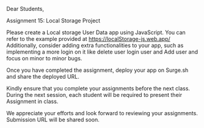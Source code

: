 Dear Students, <br />

Assignment 15: Local Storage Project <br />

Please create a Local storage User Data app using JavaScript. You can refer to the example provided at https://localStorage-js.web.app/
Additionally, consider adding extra functionalities to your app, such as implementing a more login on it like delete user login user and Add user and focus on minor to minor bugs.<br />

Once you have completed the assignment, deploy your app on Surge.sh and share the deployed URL. <br />

Kindly ensure that you complete your assignments before the next class. During the next session, each student will be required to present their Assignment in class. <br />

We appreciate your efforts and look forward to reviewing your assignments. <br />
Submission URL will be shared soon. <br />
